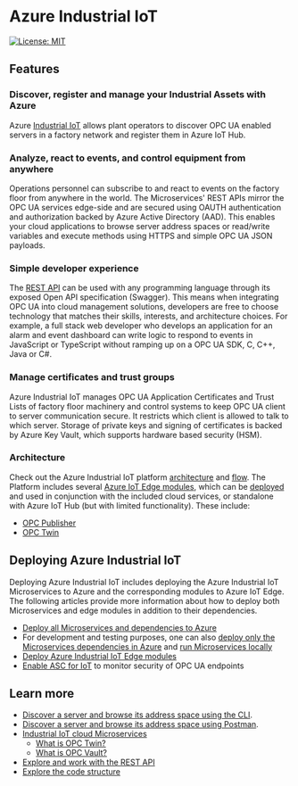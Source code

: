 # Azure Industrial IoT

[![License: MIT](https://img.shields.io/badge/License-MIT-yellow.svg)](https://opensource.org/licenses/MIT)

## Features

### Discover, register and manage your Industrial Assets with Azure

Azure [Industrial IoT](industrial-iot-components.md) allows plant operators to discover OPC UA enabled servers in a factory network and register them in Azure IoT Hub.  

### Analyze, react to events, and control equipment from anywhere

Operations personnel can subscribe to and react to events on the factory floor from anywhere in the world.  The Microservices' REST APIs mirror the OPC UA services edge-side and are secured using OAUTH authentication and authorization backed by Azure Active Directory (AAD).  This enables your cloud applications to browse server address spaces or read/write variables and execute methods using HTTPS and simple OPC UA JSON payloads.  

### Simple developer experience

The [REST API](docs/api/readme.md) can be used with any programming language through its exposed Open API specification (Swagger). This means when integrating OPC UA into cloud management solutions, developers are free to choose technology that matches their skills, interests, and architecture choices.  For example, a full stack web developer who develops an application for an alarm and event dashboard can write logic to respond to events in JavaScript or TypeScript without ramping up on a OPC UA SDK, C, C++, Java or C#.

### Manage certificates and trust groups

Azure Industrial IoT manages OPC UA Application Certificates and Trust Lists of factory floor machinery and control systems to keep OPC UA client to server communication secure. It restricts which client is allowed to talk to which server.  Storage of private keys and signing of certificates is backed by Azure Key Vault, which supports hardware based security (HSM).

### Architecture

Check out the Azure Industrial IoT platform [architecture](architecture.md) and [flow](architecture-flow.md).  The Platform includes several [Azure IoT Edge modules](modules/readme.md), which can be [deployed](howto-deploy-modules.md) and used in conjunction with the included cloud services, or standalone with Azure IoT Hub (but with limited functionality).   These include:

- [OPC Publisher](modules/publisher.md)
- [OPC Twin](modules/twin.md)

## Deploying Azure Industrial IoT

Deploying Azure Industrial IoT includes deploying the Azure Industrial IoT Microservices to Azure and the corresponding modules to Azure IoT Edge. The following articles provide more information about how to deploy both Microservices and edge modules in addition to their dependencies.

- [Deploy all Microservices and dependencies to Azure](howto-deploy-microservices.md)
- For development and testing purposes, one can also [deploy only the Microservices dependencies in Azure](howto-deploy-dependencies.md) and [run Microservices locally](howto-run-microservices-locally.md)
- [Deploy Azure Industrial IoT Edge modules](howto-deploy-modules.md)
- [Enable ASC for IoT](enable-asc-for-iot-and-sentinel-steps.md) to monitor security of OPC UA endpoints

## Learn more

- [Discover a server and browse its address space using the CLI](howto-use-cli.md).
- [Discover a server and browse its address space using Postman](howto-use-postman.md).
- [Industrial IoT cloud Microservices](services/readme.md)
  - [What is OPC Twin?](services/twin.md)
  - [What is OPC Vault?](services/vault.md)
- [Explore and work with the REST API](api/readme.md)
- [Explore the code structure](code-structure.md)

